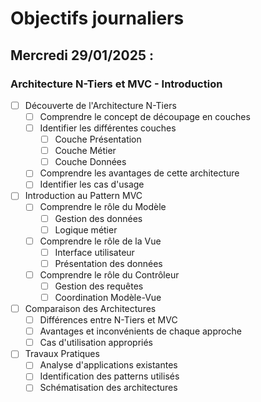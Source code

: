 # Objectifs journaliers

## Mercredi 29/01/2025 :

### Architecture N-Tiers et MVC - Introduction

- [ ] Découverte de l'Architecture N-Tiers
  - [ ] Comprendre le concept de découpage en couches
  - [ ] Identifier les différentes couches
    - [ ] Couche Présentation
    - [ ] Couche Métier
    - [ ] Couche Données
  - [ ] Comprendre les avantages de cette architecture
  - [ ] Identifier les cas d'usage

- [ ] Introduction au Pattern MVC
  - [ ] Comprendre le rôle du Modèle
    - [ ] Gestion des données
    - [ ] Logique métier
  - [ ] Comprendre le rôle de la Vue
    - [ ] Interface utilisateur
    - [ ] Présentation des données
  - [ ] Comprendre le rôle du Contrôleur
    - [ ] Gestion des requêtes
    - [ ] Coordination Modèle-Vue

- [ ] Comparaison des Architectures
  - [ ] Différences entre N-Tiers et MVC
  - [ ] Avantages et inconvénients de chaque approche
  - [ ] Cas d'utilisation appropriés

- [ ] Travaux Pratiques
  - [ ] Analyse d'applications existantes
  - [ ] Identification des patterns utilisés
  - [ ] Schématisation des architectures 